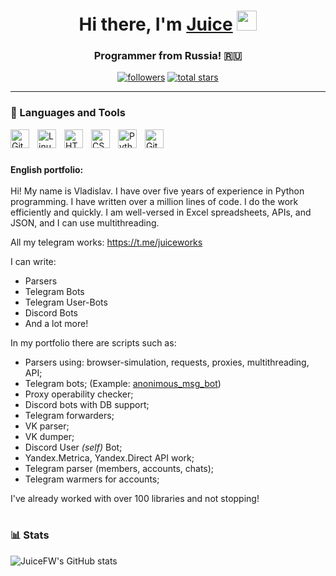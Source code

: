 <h1 align="center">Hi there, I'm <a href="https://kwork.ru/user/juicefw" target="_blank">Juice</a> 
<img src="https://github.com/blackcater/blackcater/raw/main/images/Hi.gif" height="32"/></h1>
<h3 align="center">Programmer from Russia! 🇷🇺</h3>

   <p align="center">
      <a href="https://github.com/JuiceFW?tab=followers">
         <img alt="followers" title="Follow me on Github" src="https://custom-icon-badges.demolab.com/github/followers/JuiceFW?color=236ad3&labelColor=1155ba&style=for-the-badge&logo=person-add&label=Follow&logoColor=white"/></a>
      <a href="https://github.com/JuiceFW?tab=repositories&sort=stargazers">
         <img alt="total stars" title="Total stars on GitHub" src="https://custom-icon-badges.demolab.com/github/stars/JuiceFW?color=55960c&style=for-the-badge&labelColor=488207&logo=star"/></a>
   </p>

---

### 🧰 Languages and Tools

<img align="left" alt="Git" width="30px" style="padding-right:10px;" src="https://cdn.jsdelivr.net/gh/devicons/devicon/icons/git/git-original.svg" />
<img align="left" alt="Linux" width="30px" style="padding-right:10px;" src="https://cdn.jsdelivr.net/gh/devicons/devicon/icons/linux/linux-original.svg" />
<img align="left" alt="HTML" width="30px" style="padding-right:10px;" src="https://cdn.jsdelivr.net/gh/devicons/devicon/icons/html5/html5-plain.svg" />
<img align="left" alt="CSS" width="30px" style="padding-right:10px;" src="https://cdn.jsdelivr.net/gh/devicons/devicon/icons/css3/css3-plain.svg" />
<img align="left" alt="Python" width="30px" style="padding-right:10px;" src="https://cdn.jsdelivr.net/gh/devicons/devicon/icons/python/python-plain.svg" />
<img align="left" alt="GitHub" width="30px" style="padding-right:10px;" src="https://cdn.jsdelivr.net/gh/devicons/devicon/icons/github/github-original.svg" />

<br />

#

<b>English portfolio:</b><br><br>
Hi! My name is Vladislav. I have over five years of experience in Python programming.
I have written over a million lines of code. I do the work efficiently and quickly.
I am well-versed in Excel spreadsheets, APIs, and JSON, and I can use multithreading.

All my telegram works: https://t.me/juiceworks

I can write:
  - Parsers
  - Telegram Bots
  - Telegram User-Bots
  - Discord Bots
  - And a lot more!

In my portfolio there are scripts such as:
  - Parsers using: browser-simulation, requests, proxies, multithreading, API;
  - Telegram bots; (Example: <a href="https://t.me/anonimous_msg_bot">anonimous_msg_bot</a>)
  - Proxy operability checker;
  - Discord bots with DB support;
  - Telegram forwarders;
  - VK parser;
  - VK dumper;
  - Discord User *(self)* Bot;
  - Yandex.Metrica, Yandex.Direct API work;
  - Telegram parser (members, accounts, chats);
  - Telegram warmers for accounts;

I've already worked with over 100 libraries and not stopping!

#

### 📊 Stats

![JuiceFW's GitHub stats](https://github-readme-stats.vercel.app/api?username=JuiceFW&show_icons=true&theme=dracula)

<!-- ![GitHub Streak](https://streak-stats.demolab.com?user=JuiceFW&theme=dracula&border_radius=4.5) -->
